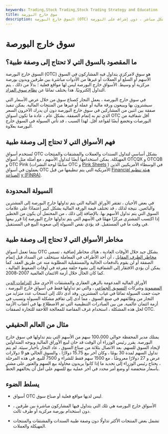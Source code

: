 ```yaml
---
keywords: Trading,Stock Trading,Stock Trading Strategy and Education
title: سوق خارج البورصة
description: السوق خارج البورصة (OTC) هو سوق لامركزي حيث يتداول المشاركون مع بعضهم البعض بشكل مباشر ، دون إشراف على البورصة.
---
```


# سوق خارج البورصة
## ما المقصود بالسوق التي لا تحتاج إلى وصفة طبية؟

السوق خارج البورصة (OTC) هو سوق لامركزي يتداول فيه المشاركون في السوق الأسهم أو السلع أو العملات أو غيرها من الأدوات مباشرة بين طرفين وبدون بورصة مركزية أو وسيط. الأسواق خارج البورصة ليس لها مواقع فعلية ؛ بدلاً من ذلك ، يتم التداول إلكترونيًا. هذا يختلف تمامًا عن [نظام سوق المزاد](/auctionmarket).

في سوق خارج البورصة ، يعمل التجار كصناع سوق من خلال عرض الأسعار التي سيشترون بها ويبيعون ورقة مالية أو عملة أو غيرها من المنتجات المالية. يمكن تنفيذ صفقة بين اثنين من المشاركين في سوق خارج البورصة دون أن يدرك الآخرون السعر الذي تم به إتمام الصفقة. بشكل عام ، عادة ما تكون أسواق OTC أقل شفافية من البورصات وتخضع أيضًا لقواعد أقل. لهذا السبب ، قد تأتي السيولة في السوق خارج البورصة بعلاوة.

## فهم الأسواق التي لا تحتاج إلى وصفة طبية

تُستخدم أسواق OTC بشكل أساسي لتداول السندات والعملات والمشتقات والمنتجات المهيكلة. يمكن استخدامها أيضًا لتداول الأسهم ، مع أمثلة مثل أسواق OTCQX و OTCQB و OTC Pink (سابقًا لوحة النشرات OTC و [Pink Sheets](/pinksheets) ) في الوسطاء الأمريكيين الذين يعملون في أسواق OTC الأمريكية التي يتم تنظيمها من قبل [Financial هيئة تنظيم الصناعة](/finra) [y (FINRA)](/finra).

## السيولة المحدودة

في بعض الأحيان ، تفتقر الأوراق المالية التي يتم تداولها خارج البورصة إلى المشترين والبائعين. نتيجة لذلك ، قد تختلف قيمة الورقة المالية بشكل كبير اعتمادًا على علامات السوق التي يتم تداول الأسهم بها. بالإضافة إلى ذلك ، من المحتمل أن يكون من الخطير إذا اكتسب المشتري مركزًا مهمًا في الأسهم التي يتم تداولها خارج البورصة إذا قرر بيعها في وقت ما في المستقبل. قد يؤدي نقص السيولة إلى صعوبة البيع في المستقبل.

## مخاطر الأسواق التي لا تحتاج إلى وصفة طبية

بينما تعمل أسواق OTC بشكل جيد خلال الأوقات العادية ، هناك مخاطر إضافية ، تسمى [مخاطر الطرف المقابل](/counterpartyrisk) ، أن أحد الأطراف في المعاملة سيتخلف عن السداد قبل إتمام الصفقة أو لن يقوم بالدفعات الحالية والمستقبلية المطلوبة منه عن طريق العقد. كما يمكن أن يؤدي الافتقار إلى الشفافية إلى نشوء حلقة مفرغة في أوقات الضغوط المالية ، كما كان الحال خلال أزمة الائتمان العالمية 2007-2008.

الأوراق المالية المدعومة بالرهن العقاري والمشتقات الأخرى مثل [التزامات الدين المضمونة](/cdo) وشركات [التسويق الجماعي](/cmo) ، والتي تم تداولها فقط في أسواق خارج البورصة ، حيث جفت السيولة تمامًا في غياب المشترين. وقد أدى ذلك إلى انسحاب عدد متزايد من التجار من وظائفهم في صنع السوق ، مما أدى إلى تفاقم مشكلة السيولة وتسبب في أزمة ائتمان عالمية. من بين المبادرات التنظيمية التي تم الاضطلاع بها في أعقاب الأزمة لحل هذه المشكلة ، استخدام غرف المقاصة للمعالجة اللاحقة للتجارة لصفقات OTC.

## مثال من العالم الحقيقي

يمتلك مدير المحفظة حوالي 100،000 سهم من الأسهم التي يتم تداولها في سوق خارج البورصة. يقرر رئيس الوزراء أن الوقت قد حان لبيع الأوراق المالية ويوجه المتداولين لإيجاد السوق للسهم. بعد الاتصال بثلاثة من صناع السوق ، عاد التجار بأخبار سيئة. لم يتم تداول السهم لمدة 30 يومًا ، وكان آخر بيع 15.75 دولارًا ، والسوق الحالي هو 9 دولارات عرض و 27 دولارًا معروضًا ، مع 1500 سهم فقط للشراء و 7500 للبيع. في هذه المرحلة ، يحتاج رئيس الوزراء إلى تحديد ما إذا كانوا يريدون محاولة بيع السهم والعثور على مشترٍ بأسعار منخفضة أو وضع أمر محدد في آخر عملية بيع للسهم على أمل أن يحالفهم الحظ.

## يسلط الضوء

- أسواق OTC ليس لديها مواقع فعلية أو صناع سوق.

- الأسواق خارج البورصة هي تلك التي يتداول فيها المشاركون مباشرة بين طرفين ، دون استخدام بورصة مركزية أو طرف ثالث.

- تشمل بعض المنتجات الأكثر تداولًا دون وصفة طبية السندات والمشتقات والمنتجات المهيكلة والعملات.

